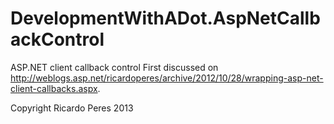 DevelopmentWithADot.AspNetCallbackControl
===================================

ASP.NET client callback control
First discussed on http://weblogs.asp.net/ricardoperes/archive/2012/10/28/wrapping-asp-net-client-callbacks.aspx.

Copyright Ricardo Peres 2013